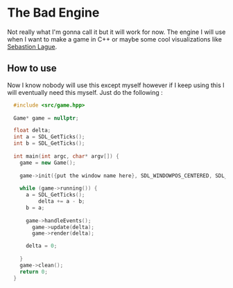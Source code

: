 # The Bad Engine
Not really what I'm gonna call it but it will work for now.
The engine I will use when I want to make a game in C++ or maybe some cool visualizations like [Sebastion Lague](https://www.youtube.com/@SebastianLague).

## How to use
Now I know nobody will use this except myself however if I keep using this I will eventually need this myself.
Just do the following : 
```c++
  #include <src/game.hpp>
  
  Game* game = nullptr;

  float delta;
  int a = SDL_GetTicks();
  int b = SDL_GetTicks();
  
  int main(int argc, char* argv[]) {
  	game = new Game();
  
  	game->init({put the window name here}, SDL_WINDOWPOS_CENTERED, SDL_WINDOWPOS_CENTERED, {width}, {height}, {fullscreen});
  
  	while (game->running()) {
      a = SDL_GetTicks();
		  delta += a - b;
      b = a;
      
  	  game->handleEvents();
  		game->update(delta);
  		game->render(delta);

      delta = 0;
      
  	}
  	game->clean();
  	return 0;
  }
```
